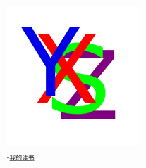 ![](https://github.com/xuesong/123/blob/master/image/yzxs.png)  

-[我的读书](https://github.com/xuesong/wiki/blob/master/book/done/readme.md)
